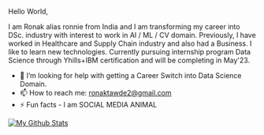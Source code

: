 
Hello World, 

I am Ronak alias ronnie from India and I am transforming my career into DSc. industry with interest to work in AI / ML / CV domain. 
Previously, I have worked in Healthcare and Supply Chain industry and also had a Business. I like to learn new technologies. 
Currently pursuing internship program Data Science through Yhills+IBM certification and will be completing in May'23.

- 🤔 I’m looking for help with getting a Career Switch into Data Science Domain.
- 📫 How to reach me: ronaktawde2@gmail.com
- ⚡ Fun facts - I am SOCIAL MEDIA ANIMAL

[![My Github Stats](https://github-readme-stats.vercel.app/api?username=ronaktawde)](https://github.com/ronaktawde/github-readme-stats)


